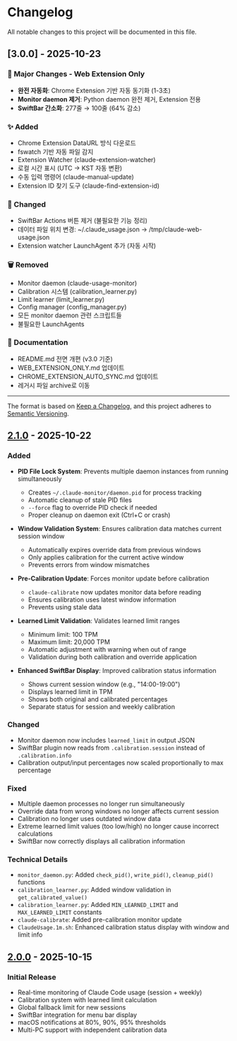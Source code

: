 # Changelog

All notable changes to this project will be documented in this file.

## [3.0.0] - 2025-10-23

### 🎯 Major Changes - Web Extension Only

- **완전 자동화**: Chrome Extension 기반 자동 동기화 (1-3초)
- **Monitor daemon 제거**: Python daemon 완전 제거, Extension 전용
- **SwiftBar 간소화**: 277줄 → 100줄 (64% 감소)

### ✨ Added

- Chrome Extension DataURL 방식 다운로드
- fswatch 기반 자동 파일 감지
- Extension Watcher (claude-extension-watcher)
- 로컬 시간 표시 (UTC → KST 자동 변환)
- 수동 입력 명령어 (claude-manual-update)
- Extension ID 찾기 도구 (claude-find-extension-id)

### 🔧 Changed

- SwiftBar Actions 버튼 제거 (불필요한 기능 정리)
- 데이터 파일 위치 변경: ~/.claude_usage.json → /tmp/claude-web-usage.json
- Extension watcher LaunchAgent 추가 (자동 시작)

### 🗑️ Removed

- Monitor daemon (claude-usage-monitor)
- Calibration 시스템 (calibration_learner.py)
- Limit learner (limit_learner.py)
- Config manager (config_manager.py)
- 모든 monitor daemon 관련 스크립트들
- 불필요한 LaunchAgents

### 📝 Documentation

- README.md 전면 개편 (v3.0 기준)
- WEB_EXTENSION_ONLY.md 업데이트
- CHROME_EXTENSION_AUTO_SYNC.md 업데이트
- 레거시 파일 archive로 이동

---

The format is based on [Keep a Changelog](https://keepachangelog.com/en/1.0.0/),
and this project adheres to [Semantic Versioning](https://semver.org/spec/v2.0.0.html).

## [2.1.0] - 2025-10-22

### Added
- **PID File Lock System**: Prevents multiple daemon instances from running simultaneously
  - Creates `~/.claude-monitor/daemon.pid` for process tracking
  - Automatic cleanup of stale PID files
  - `--force` flag to override PID check if needed
  - Proper cleanup on daemon exit (Ctrl+C or crash)

- **Window Validation System**: Ensures calibration data matches current session window
  - Automatically expires override data from previous windows
  - Only applies calibration for the current active window
  - Prevents errors from window mismatches

- **Pre-Calibration Update**: Forces monitor update before calibration
  - `claude-calibrate` now updates monitor data before reading
  - Ensures calibration uses latest window information
  - Prevents using stale data

- **Learned Limit Validation**: Validates learned limit ranges
  - Minimum limit: 100 TPM
  - Maximum limit: 20,000 TPM
  - Automatic adjustment with warning when out of range
  - Validation during both calibration and override application

- **Enhanced SwiftBar Display**: Improved calibration status information
  - Shows current session window (e.g., "14:00-19:00")
  - Displays learned limit in TPM
  - Shows both original and calibrated percentages
  - Separate status for session and weekly calibration

### Changed
- Monitor daemon now includes `learned_limit` in output JSON
- SwiftBar plugin now reads from `.calibration.session` instead of `.calibration.info`
- Calibration output/input percentages now scaled proportionally to max percentage

### Fixed
- Multiple daemon processes no longer run simultaneously
- Override data from wrong windows no longer affects current session
- Calibration no longer uses outdated window data
- Extreme learned limit values (too low/high) no longer cause incorrect calculations
- SwiftBar now correctly displays all calibration information

### Technical Details
- `monitor_daemon.py`: Added `check_pid()`, `write_pid()`, `cleanup_pid()` functions
- `calibration_learner.py`: Added window validation in `get_calibrated_value()`
- `calibration_learner.py`: Added `MIN_LEARNED_LIMIT` and `MAX_LEARNED_LIMIT` constants
- `claude-calibrate`: Added pre-calibration monitor update
- `ClaudeUsage.1m.sh`: Enhanced calibration status display with window and limit info

## [2.0.0] - 2025-10-15

### Initial Release
- Real-time monitoring of Claude Code usage (session + weekly)
- Calibration system with learned limit calculation
- Global fallback limit for new sessions
- SwiftBar integration for menu bar display
- macOS notifications at 80%, 90%, 95% thresholds
- Multi-PC support with independent calibration data

[2.1.0]: https://github.com/dslee02/claude-team-usage-monitor/compare/v2.0.0...v2.1.0
[2.0.0]: https://github.com/dslee02/claude-team-usage-monitor/releases/tag/v2.0.0
